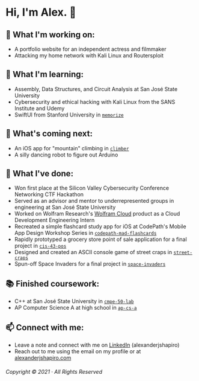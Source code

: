 # Hi, I'm Alex. 👋

## 🔭 What I'm working on:
- A portfolio website for an independent actress and filmmaker
- Attacking my home network with Kali Linux and Routersploit

## 🌱 What I'm learning:
- Assembly, Data Structures, and Circuit Analysis at San José State University
- Cybersecurity and ethical hacking with Kali Linux from the SANS Institute and Udemy
- SwiftUI from Stanford University in [`memorize`](https://github.com/alexanderjshapiro/memorize)

## 📆 What's coming next:
- An iOS app for "mountain" climbing in [`climber`](https://github.com/alexanderjshapiro/climber)
- A silly dancing robot to figure out Arduino

## 🚀 What I've done:
- Won first place at the Silicon Valley Cybersecurity Conference Networking CTF Hackathon
- Served as an advisor and mentor to underrepresented groups in engineering at San José State University
- Worked on Wolfram Research's [Wolfram Cloud](https://www.wolframcloud.com) product as a Cloud Development Engineering Intern
- Recreated a simple flashcard study app for iOS at CodePath's Mobile App Design Workshop Series in [`codepath-mad-flashcards`](https://github.com/alexanderjshapiro/codepath-mad-flashcards)
- Rapidly prototyped a grocery store point of sale application for a final project in [`cis-43-pos`](https://github.com/alexanderjshapiro/cis-43-pos)
- Designed and created an ASCII console game of street craps in [`street-craps`](https://github.com/alexanderjshapiro/street-craps)
- Spun-off Space Invaders for a final project in [`space-invaders`](https://github.com/alexanderjshapiro/space-invaders)

## 📚 Finished coursework:
- C++ at San José State University in [`cmpe-50-lab`](https://github.com/alexanderjshapiro/cmpe-50-lab)
- AP Computer Science A at high school in [`ap-cs-a`](https://github.com/alexanderjshapiro/ap-cs-a)

## 📫 Connect with me:
- Leave a note and connect with me on [LinkedIn](https://www.linkedin.com/in/alexanderjshapiro) (alexanderjshapiro)
- Reach out to me using the email on my profile or at [alexanderjshapiro.com](https://alexanderjshapiro.com)

###### Copyright © 2021 · All Rights Reserved

